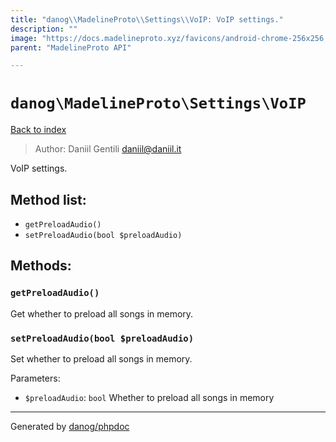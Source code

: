 ```yaml
---
title: "danog\\MadelineProto\\Settings\\VoIP: VoIP settings."
description: ""
image: "https://docs.madelineproto.xyz/favicons/android-chrome-256x256.png"
parent: "MadelineProto API"

---
```

# `danog\MadelineProto\Settings\VoIP`
[Back to index](../../../index.html)

> Author: Daniil Gentili <daniil@daniil.it>  
  

VoIP settings.  




## Method list:
* `getPreloadAudio()`
* `setPreloadAudio(bool $preloadAudio)`

## Methods:
### `getPreloadAudio()`

Get whether to preload all songs in memory.



### `setPreloadAudio(bool $preloadAudio)`

Set whether to preload all songs in memory.


Parameters:

* `$preloadAudio`: `bool` Whether to preload all songs in memory  



---
Generated by [danog/phpdoc](https://phpdoc.daniil.it)
